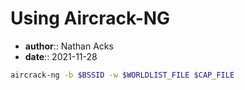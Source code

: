 # Using Aircrack-NG

* **author**:: Nathan Acks  
* **date**:: 2021-11-28

```bash
aircrack-ng -b $BSSID -w $WORLDLIST_FILE $CAP_FILE
```
